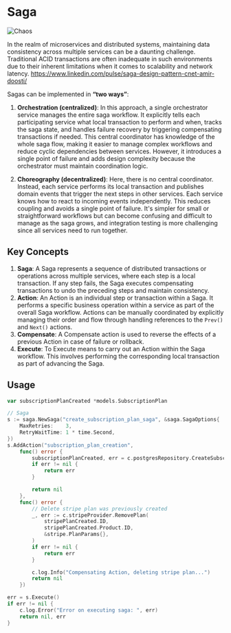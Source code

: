 # Saga

![Chaos](https://miro.medium.com/v2/resize:fit:1400/0*ef5vZOr1oEDVpi1e)

In the realm of microservices and distributed systems, maintaining data consistency across multiple services can be a daunting challenge. Traditional ACID transactions are often inadequate in such environments due to their inherent limitations when it comes to scalability and network latency. https://www.linkedin.com/pulse/saga-design-pattern-cnet-amir-doosti/

Sagas can be implemented in **“two ways”**:
1. **Orchestration (centralized)**: In this approach, a single orchestrator service manages the entire saga workflow. It explicitly tells each participating service what local transaction to perform and when, tracks the saga state, and handles failure recovery by triggering compensating transactions if needed. This central coordinator has knowledge of the whole saga flow, making it easier to manage complex workflows and reduce cyclic dependencies between services. However, it introduces a single point of failure and adds design complexity because the orchestrator must maintain coordination logic.

2. **Choreography (decentralized)**: Here, there is no central coordinator. Instead, each service performs its local transaction and publishes domain events that trigger the next steps in other services. Each service knows how to react to incoming events independently. This reduces coupling and avoids a single point of failure. It's simpler for small or straightforward workflows but can become confusing and difficult to manage as the saga grows, and integration testing is more challenging since all services need to run together.

## Key Concepts
1. **Saga**: A Saga represents a sequence of distributed transactions or operations across multiple services, where each step is a local transaction. If any step fails, the Saga executes compensating transactions to undo the preceding steps and maintain consistency.
2. **Action**: An Action is an individual step or transaction within a Saga. It performs a specific business operation within a service as part of the overall Saga workflow. Actions can be manually coordinated by explicitly managing their order and flow through handling references to the `Prev()` and `Next()` actions.
3. **Compensate**: A Compensate action is used to reverse the effects of a previous Action in case of failure or rollback.
4. **Execute**: To Execute means to carry out an Action within the Saga workflow. This involves performing the corresponding local transaction as part of advancing the Saga.

## Usage

```go
var subscriptionPlanCreated *models.SubscriptionPlan

// Saga
s := saga.NewSaga("create_subscription_plan_saga", &saga.SagaOptions{
	MaxRetries:    3,
	RetryWaitTime: 1 * time.Second,
})
s.AddAction("subscription_plan_creation",
	func() error {
		subscriptionPlanCreated, err = c.postgresRepository.CreateSubscriptionPlan(ctx, subscriptionPlan)
		if err != nil {
			return err
		}

		return nil
	},
	func() error {
		// Delete stripe plan was previously created
		_, err := c.stripeProvider.RemovePlan(
			stripePlanCreated.ID,
			stripePlanCreated.Product.ID,
			&stripe.PlanParams{},
		)
		if err != nil {
			return err
		}

		c.log.Info("Compensating Action, deleting stripe plan...")
		return nil
	})

err = s.Execute()
if err != nil {
	c.log.Error("Error on executing saga: ", err)
	return nil, err
}
```

